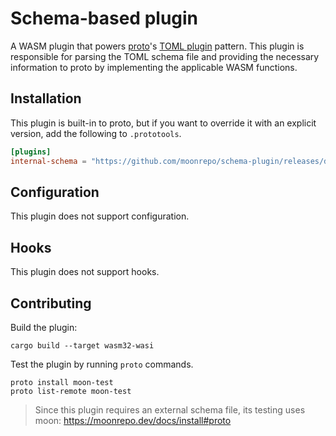 # Schema-based plugin

A WASM plugin that powers [proto](https://github.com/moonrepo/proto)'s [TOML plugin](https://moonrepo.dev/docs/proto/toml-plugin) pattern. This plugin is responsible for parsing the TOML schema file and providing the necessary information to proto by implementing the applicable WASM functions.

## Installation

This plugin is built-in to proto, but if you want to override it with an explicit version, add the following to `.prototools`.

```toml
[plugins]
internal-schema = "https://github.com/moonrepo/schema-plugin/releases/download/vX.Y.Z/schema_tool.wasm"
```

## Configuration

This plugin does not support configuration.

## Hooks

This plugin does not support hooks.

## Contributing

Build the plugin:

```shell
cargo build --target wasm32-wasi
```

Test the plugin by running `proto` commands.

```shell
proto install moon-test
proto list-remote moon-test
```

> Since this plugin requires an external schema file, its testing uses moon: https://moonrepo.dev/docs/install#proto

